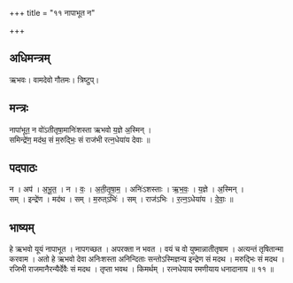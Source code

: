 +++
title = "११ नापाभूत न"

+++
## अधिमन्त्रम्
ऋभवः। वामदेवो गौतमः। त्रिष्टुप्।

## मन्त्रः
नापा॑भूत॒ न वो॑ऽतीतृषा॒मानिः॑शस्ता ऋभवो य॒ज्ञे अ॒स्मिन् ।  
समिन्द्रे॑ण॒ मद॑थ॒ सं म॒रुद्भिः॒ सं राज॑भी रत्न॒धेया॑य देवाः ॥

## पदपाठः
न । अप॑ । अ॒भू॒त॒ । न । वः॒ । अ॒ती॒तृ॒षा॒म॒ । अनिः॑ऽशस्ताः । ऋ॒भ॒वः॒ । य॒ज्ञे । अ॒स्मिन् ।  
सम् । इन्द्रे॑ण । मद॑थ । सम् । म॒रुत्ऽभिः॑ । सम् । राज॑ऽभिः । र॒त्न॒ऽधेया॑य । दे॒वाः॒ ॥

## भाष्यम्
हे ऋभवो यूयं नापाभूत । नापगच्छत । अपरक्ता न भवत । वयं च वो युष्मान्नातीतृषाम । अत्यन्तं तृषितान्मा करवाम । अतो हे ऋभवो देवा अनिःशस्ता अनिन्दिताः सन्तोऽस्मिज्ञन्य इन्द्रेण सं मदथ । मरुद्भिः सं मदथ । रजिभी राजमानैरन्यैर्देवैः सं मदथ । तृप्ता भवथ । किमर्थम् । रत्नधेयाय रमणीयाय धनादानाय ॥ ११ ॥